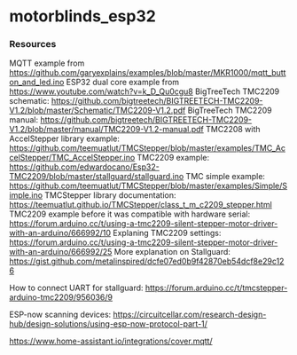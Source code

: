 # motorblinds_esp32

### Resources
MQTT example from https://github.com/garyexplains/examples/blob/master/MKR1000/mqtt_button_and_led.ino
ESP32 dual core example from https://www.youtube.com/watch?v=k_D_Qu0cgu8
BigTreeTech TMC2209 schematic: https://github.com/bigtreetech/BIGTREETECH-TMC2209-V1.2/blob/master/Schematic/TMC2209-V1.2.pdf
BigTreeTech TMC2209 manual: https://github.com/bigtreetech/BIGTREETECH-TMC2209-V1.2/blob/master/manual/TMC2209-V1.2-manual.pdf
TMC2208 with AccelStepper library example: https://github.com/teemuatlut/TMCStepper/blob/master/examples/TMC_AccelStepper/TMC_AccelStepper.ino
TMC2209 example: https://github.com/edwardocano/Esp32-TMC2209/blob/master/stallguard/stallguard.ino
TMC simple example: https://github.com/teemuatlut/TMCStepper/blob/master/examples/Simple/Simple.ino
TMCStepper library documentation: https://teemuatlut.github.io/TMCStepper/class_t_m_c2209_stepper.html
TMC2209 example before it was compatible with hardware serial: https://forum.arduino.cc/t/using-a-tmc2209-silent-stepper-motor-driver-with-an-arduino/666992/10
Explaning TMC2209 settings: https://forum.arduino.cc/t/using-a-tmc2209-silent-stepper-motor-driver-with-an-arduino/666992/25
More explanation on Stallguard: https://gist.github.com/metalinspired/dcfe07ed0b9f42870eb54dcf8e29c126

How to connect UART for stallguard: https://forum.arduino.cc/t/tmcstepper-arduino-tmc2209/956036/9

ESP-now scanning devices: https://circuitcellar.com/research-design-hub/design-solutions/using-esp-now-protocol-part-1/

https://www.home-assistant.io/integrations/cover.mqtt/